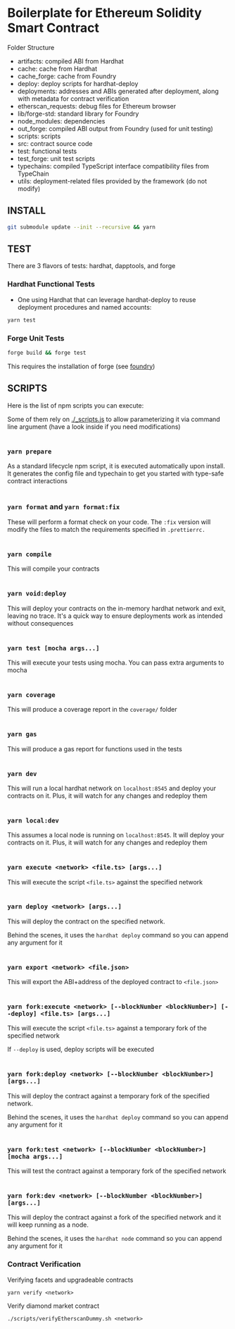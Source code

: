 # Boilerplate for Ethereum Solidity Smart Contract

Folder Structure

- artifacts: compiled ABI from Hardhat
- cache: cache from Hardhat
- cache_forge: cache from Foundry
- deploy: deploy scripts for hardhat-deploy
- deployments: addresses and ABIs generated after deployment, along with metadata for contract verification
- etherscan_requests: debug files for Ethereum browser
- lib/forge-std: standard library for Foundry
- node_modules: dependencies
- out_forge: compiled ABI output from Foundry (used for unit testing)
- scripts: scripts
- src: contract source code
- test: functional tests
- test_forge: unit test scripts
- typechains: compiled TypeScript interface compatibility files from TypeChain
- utils: deployment-related files provided by the framework (do not modify)

## INSTALL

```bash
git submodule update --init --recursive && yarn
```

## TEST

There are 3 flavors of tests: hardhat, dapptools, and forge

### Hardhat Functional Tests

- One using Hardhat that can leverage hardhat-deploy to reuse deployment procedures and named accounts:

```bash
yarn test
```

### Forge Unit Tests

```bash
forge build && forge test
```

This requires the installation of forge (see [foundry](https://github.com/gakonst/foundry))

## SCRIPTS

Here is the list of npm scripts you can execute:

Some of them rely on [./\_scripts.js](./_scripts.js) to allow parameterizing it via command line argument (have a look inside if you need modifications)
<br/><br/>

### `yarn prepare`

As a standard lifecycle npm script, it is executed automatically upon install. It generates the config file and typechain to get you started with type-safe contract interactions
<br/><br/>

### `yarn format` and `yarn format:fix`

These will perform a format check on your code. The `:fix` version will modify the files to match the requirements specified in `.prettierrc.`
<br/><br/>

### `yarn compile`

This will compile your contracts
<br/><br/>

### `yarn void:deploy`

This will deploy your contracts on the in-memory hardhat network and exit, leaving no trace. It's a quick way to ensure deployments work as intended without consequences
<br/><br/>

### `yarn test [mocha args...]`

This will execute your tests using mocha. You can pass extra arguments to mocha
<br/><br/>

### `yarn coverage`

This will produce a coverage report in the `coverage/` folder
<br/><br/>

### `yarn gas`

This will produce a gas report for functions used in the tests
<br/><br/>

### `yarn dev`

This will run a local hardhat network on `localhost:8545` and deploy your contracts on it. Plus, it will watch for any changes and redeploy them
<br/><br/>

### `yarn local:dev`

This assumes a local node is running on `localhost:8545`. It will deploy your contracts on it. Plus, it will watch for any changes and redeploy them
<br/><br/>

### `yarn execute <network> <file.ts> [args...]`

This will execute the script `<file.ts>` against the specified network
<br/><br/>

### `yarn deploy <network> [args...]`

This will deploy the contract on the specified network.

Behind the scenes, it uses the `hardhat deploy` command so you can append any argument for it
<br/><br/>

### `yarn export <network> <file.json>`

This will export the ABI+address of the deployed contract to `<file.json>`
<br/><br/>

### `yarn fork:execute <network> [--blockNumber <blockNumber>] [--deploy] <file.ts> [args...]`

This will execute the script `<file.ts>` against a temporary fork of the specified network

If `--deploy` is used, deploy scripts will be executed
<br/><br/>

### `yarn fork:deploy <network> [--blockNumber <blockNumber>] [args...]`

This will deploy the contract against a temporary fork of the specified network.

Behind the scenes, it uses the `hardhat deploy` command so you can append any argument for it
<br/><br/>

### `yarn fork:test <network> [--blockNumber <blockNumber>] [mocha args...]`

This will test the contract against a temporary fork of the specified network
<br/><br/>

### `yarn fork:dev <network> [--blockNumber <blockNumber>] [args...]`

This will deploy the contract against a fork of the specified network and it will keep running as a node.

Behind the scenes, it uses the `hardhat node` command so you can append any argument for it

### Contract Verification

Verifying facets and upgradeable contracts

`yarn verify <network>`

Verify diamond market contract

`./scripts/verifyEtherscanDummy.sh <network>`
